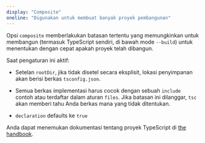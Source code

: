 ```yaml
---
display: "Composite"
oneline: "Digunakan untuk membuat banyak proyek pembangunan"
---
```


Opsi `composite` memberlakukan batasan tertentu yang memungkinkan untuk membangun (termasuk TypeScript
sendiri, di bawah mode `--build`) untuk menentukan dengan cepat apakah proyek telah dibangun.

Saat pengaturan ini aktif:

- Setelan `rootDir`, jika tidak disetel secara eksplisit, lokasi penyimpanan akan berisi berkas `tsconfig.json`.

- Semua berkas implementasi harus cocok dengan sebuah `include` contoh atau terdaftar dalam aturan `files`. Jika batasan ini dilanggar, `tsc` akan memberi tahu Anda berkas mana yang tidak ditentukan.

- `declaration` defaults ke `true`

Anda dapat menemukan dokumentasi tentang proyek TypeScript di [the handbook](https://www.typescriptlang.org/docs/handbook/project-references.html).

